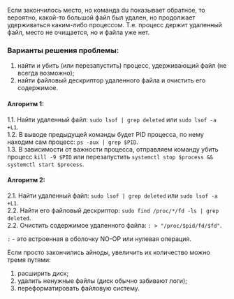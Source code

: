 Если закончилось место, но команда du показывает обратное, то вероятно, какой-то большой файл был удален, но продолжает удерживаться каким-либо процессом. Т.е. процесс держит удаленный файл, место не очищается, но и файла уже нет.  

### Варианты решения проблемы: 
1. найти и убить (или перезапустить) процесс, удерживающий файл (не всегда возможно);  
2. найти файловый дескриптор удаленного файла и очистить его содержимое.  

#### Алгоритм 1:
1.1. Найти удаленный файл: `sudo lsof | grep deleted` или `sudo lsof -a +L1`.  
1.2. В выводе предыдущей команды будет PID процесса, по нему находим сам процесс: `ps -aux | grep $PID`.  
1.3. В зависимости от важности процесса, отправляем команду убить процесс `kill -9 $PID` или перезапустить `systemctl stop $process && systemctl start $process`.  

#### Алгоритм 2:
2.1. Найти удаленный файл: `sudo lsof | grep deleted` или `sudo lsof -a +L1`.  
2.2. Найти его файловый дескриптор: `sudo find /proc/*/fd -ls | grep deleted`.  
2.2. Очистить содержимое удаленного файла: `: > "/proc/$pid/fd/$fd"`.  

`:` - это встроенная в оболочку NO-OP или нулевая операция.

Если просто закончились айноды, увеличить их количество можно тремя путями:  
1. расширить диск;  
2. удалить ненужные файлы (диск обычно забивают логи);  
3. переформатировать файловую систему.
